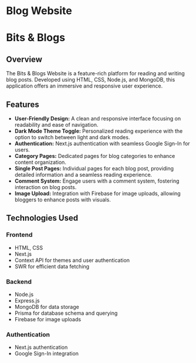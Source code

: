 # Blog Website

# Bits & Blogs

## Overview

The Bits & Blogs Website is a feature-rich platform for reading and writing blog posts. Developed using HTML, CSS, Node.js, and MongoDB, this application offers an immersive and responsive user experience.

## Features

- **User-Friendly Design:** A clean and responsive interface focusing on readability and ease of navigation.
- **Dark Mode Theme Toggle:** Personalized reading experience with the option to switch between light and dark modes.
- **Authentication:** Next.js authentication with seamless Google Sign-In for users.
- **Category Pages:** Dedicated pages for blog categories to enhance content organization.
- **Single Post Pages:** Individual pages for each blog post, providing detailed information and a seamless reading experience.
- **Comment System:** Engage users with a comment system, fostering interaction on blog posts.
- **Image Upload:** Integration with Firebase for image uploads, allowing bloggers to enhance posts with visuals.

## Technologies Used

### Frontend

- HTML, CSS
- Next.js
- Context API for themes and user authentication
- SWR for efficient data fetching

### Backend

- Node.js
- Express.js
- MongoDB for data storage
- Prisma for database schema and querying
- Firebase for image uploads

### Authentication

- Next.js authentication
- Google Sign-In integration

